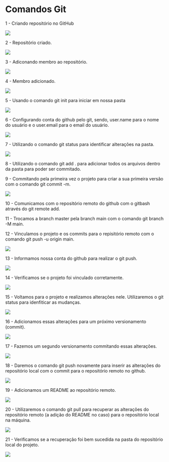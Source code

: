 <H1>Comandos Git</H1>

<p>1 - Criando repositório no GitHub </p>
<img src="/img/1_Passo.png"></img>
<br>  
<p>2 - Repositório criado.</p>
<img src="/img/2_Passo.png"></img>
<br>
<p>3 - Adiconando membro ao repositório.</p>
<img src="/img/3_Passo.png"></img>
<br>
<p>4 - Membro adicionado.</p>
<img src="/img/4_Passo.png"></img>
<br>
<p>5 - Usando o comando git init para iniciar em nossa pasta</p>
<img src="/img/5_Passo.png"></img>
<br> 
<p>6 - Configurando conta do github pelo git, sendo, user.name para o nome do usuário e o user.email para o email do usuário.</p>
<img src="/img/6_Passo.png"></img>
<br>
<p>7 - Utilizando o comando git status para identificar alterações na pasta.  </p>
<img src="/img/7_Passo.png"></img>
<br>
<p>8 - Utilizando o comando git add . para adicionar todos os arquivos dentro da pasta para poder ser commitado.</p>
<p>9 - Commitando pela primeira vez o projeto para criar a sua primeira versão com o comando git commit -m.</p>
<img src="/img/8_e_9_Passo.png"></img>
<br>
<p>10 - Comunicamos com o repositório remoto do github com o gitbash através do git remote add. </p>
<p>11 - Trocamos a branch master pela branch main com o comando git branch -M main.</p>
<p>12 - Vinculamos o projeto e os commits para o repisitório remoto com o comando git push -u origin main. </p>
<img src="/img/10_11_12_Passo.png"></img>
<br>
<p>13 - Informamos nossa conta do github para realizar o git push. </p>
<img src="/img/13_Passo.png"></img>
<br>
<p>14 - Verificamos se o projeto foi vinculado corretamente. </p>
<img src="/img/14_Passo.png"></img>
<br>
<p>15 - Voltamos para o projeto e realizamos alterações nele. Utilizaremos o git status para idenfiticar as mudanças. </p>
<img src="/img/Passo_15.png"></img>
<br>
<p>16 - Adicionamos essas alterações para um próximo versionamento (commit).</p>
<img src="/img/16_Passo.png"></img>
<br>
<p>17 - Fazemos um segundo versionamento commitando essas alterações.</p>
<img src="/img/Passo_17.png"></img>
<br>
<p>18 - Daremos o comando git push novamente para inserir as alterações do repositório local com o commit para o repositório remoto no github.</p>
<img src="/img/Passo_18.png"></img>
<br>
<p>19 - Adicionamos um README ao repositório remoto.</p>
<img src="/img/Passo_19.png"></img>
<br>
<p>20 - Utilizaremos o comando git pull para recuperar as alterações do repositório remoto (a adição do README no caso) para o repositório local na máquina. </p>
<img src="/img/Passo_20.jpg"></img>
<br>
<p>21 - Verificamos se a recuperação foi bem sucedida na pasta do repositório local do projeto.</p>
<img src="/img/Passo_21.jpg"></img>
<br>
